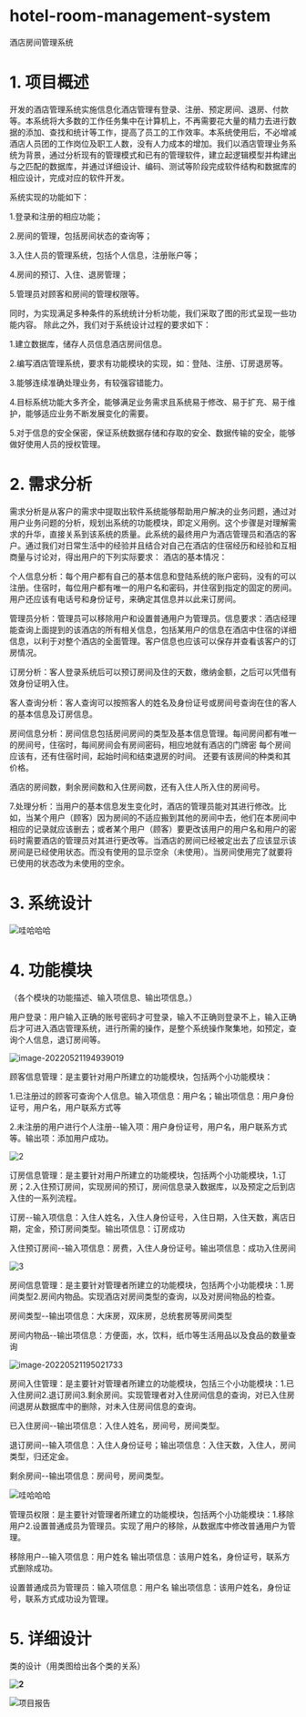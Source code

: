 # hotel-room-management-system
酒店房间管理系统





# 1. 项目概述



开发的酒店管理系统实施信息化酒店管理有登录、注册、预定房间、退房、付款等。本系统将大多数的工作任务集中在计算机上，不再需要花大量的精力去进行数据的添加、查找和统计等工作，提高了员工的工作效率。本系统使用后，不必增减酒店人员团的工作岗位及职工人数，没有人力成本的增加。我们以酒店管理业务系统为背景，通过分析现有的管理模式和已有的管理软件，建立起逻辑模型并构建出与之匹配的数据库，并通过详细设计、编码、测试等阶段完成软件结构和数据库的相应设计，完成对应的软件开发。  

系统实现的功能如下：  

1.登录和注册的相应功能；  

2.房间的管理，包括房间状态的查询等； 

3.入住人员的管理系统，包括个人信息，注册账户等；  

4.房间的预订、入住、退房管理；  

5.管理员对顾客和房间的管理权限等。  

同时，为实现满足多种条件的系统统计分析功能，我们采取了图的形式呈现一些功能内容。  除此之外，我们对于系统设计过程的要求如下：  

1.建立数据库，储存人员信息酒店房间信息。  

2.编写酒店管理系统，要求有功能模块的实现，如：登陆、注册、订房退房等。  

3.能够连续准确处理业务，有较强容错能力。  

4.目标系统功能大多齐全，能够满足业务需求且系统易于修改、易于扩充、易于维护，能够适应业务不断发展变化的需要。  

5.对于信息的安全保密，保证系统数据存储和存取的安全、数据传输的安全，能够做好使用人员的授权管理。  

# 2. 需求分析

需求分析是从客户的需求中提取出软件系统能够帮助用户解决的业务问题，通过对用户业务问题的分析，规划出系统的功能模块，即定义用例。这个步骤是对理解需求的升华，直接关系到该系统的质量。此系统的最终用户为酒店管理员和酒店的客户。通过我们对日常生活中的经验并且结合对自己在酒店的住宿经历和经验和互相商量与讨论对，得出用户的下列实际要求：
 酒店的基本情况：

个人信息分析：每个用户都有自己的基本信息和登陆系统的账户密码，没有的可以注册。住宿时，每位用户都有唯一的用户名和密码，并住宿到指定的固定的房间。用户还应该有电话号和身份证号，来确定其信息并以此来订房间。

管理员分析：管理员可以移除用户和设置普通用户为管理员。信息要求：酒店经理能查询上面提到的该酒店的所有相关信息，包括某用户的信息在酒店中住宿的详细信息，以利于对整个酒店的全面管理。客户信息也应该可以保存并查看该客户的订房情况。

订房分析：客人登录系统后可以预订房间及住的天数，缴纳金额，之后可以凭借有效身份证明入住。

客人查询分析：客人查询可以按照客人的姓名及身份证号或房间号查询在住的客人的基本信息及订房信息。

房间信息分析：房间信息包括房间房间的类型及基本信息管理。每间房间都有唯一的房间号，住宿时，每间房间会有房间密码，相应地就有酒店的门牌密
 每个房间应该有，还有住宿时间，起始时间和结束退房的时间。
 还要有该房间的种类和其价格。

酒店的房间数，剩余房间数和入住房间数，还有入住人所入住的房间号。

7.处理分析：当用户的基本信息发生变化时，酒店的管理员能对其进行修改。比如，当某个用户（顾客）因为房间的不适应搬到其他的房间中去，他们在本房间中相应的记录就应该删去；或者某个用户（顾客）要更改该用户的用户名和用户的密码时需要酒店的管理员对其进行更改等。当酒店的房间已经被定出去了应该显示该房间是已经使用状态。而没有使用的显示空余（未使用）。当房间使用完了就要将已使用的状态改为未使用的空余。

# 3. 系统设计

![哇哈哈哈](https://cdn.jsdelivr.net/gh/yub4by/picgobase@main/img/clip_image002.png)





# 4. 功能模块



（各个模块的功能描述、输入项信息、输出项信息。）

用户登录：用户输入正确的账号密码才可登录，输入不正确则登录不上，输入正确后才可进入酒店管理系统，进行所需的操作，是整个系统操作聚集地，如预定，查询个人信息，退订房间等。



![image-20220521194939019](https://cdn.jsdelivr.net/gh/yub4by/picgobase@main/img/image-20220521194939019.png)



顾客信息管理：是主要针对用户所建立的功能模块，包括两个小功能模块：

1.已注册过的顾客可查询个人信息。输入项信息：用户名；输出项信息：用户身份证号，用户名，用户联系方式等

2.未注册的用户进行个人注册--输入项：用户身份证号，用户名，用户联系方式等。输出项：添加用户成功。

 

![2](https://cdn.jsdelivr.net/gh/yub4by/picgobase@main/img/clip_image004.png)

订房信息管理：是主要针对用户所建立的功能模块，包括两个小功能模块，1.订房；2.入住预订房间，实现房间的预订，房间信息录入数据库，以及预定之后到店入住的一系列流程。

订房--输入项信息：入住人姓名，入住人身份证号，入住日期，入住天数，离店日期，定金，预订房间类型。输出项信息：订房成功

入住预订房间--输入项信息：房费，入住人身份证号。输出项信息：成功入住房间

![3](https://cdn.jsdelivr.net/gh/yub4by/picgobase@main/img/clip_image006.png)

房间信息管理：是主要针对管理者所建立的功能模块，包括两个小功能模块：1.房间类型2.房间内物品。实现酒店对房间类型的查询，以及对房间物品的检查。

房间类型--输出项信息：大床房，双床房，总统套房等房间类型

房间内物品--输出项信息：方便面，水，饮料，纸巾等生活用品以及食品的数量查询



![image-20220521195021733](https://cdn.jsdelivr.net/gh/yub4by/picgobase@main/img/image-20220521195021733.png)



房间入住管理：是主要针对管理者所建立的功能模块，包括三个小功能模块：1.已入住房间2.退订房间3.剩余房间。实现管理者对入住房间信息的查询，对已入住房间退房从数据库中的删除，对未入住房间信息的查询。

已入住房间--输出项信息：入住人姓名，房间号，房间类型。

退订房间--输入项信息：入住人身份证号；输出项信息：入住天数，入住人，房间类型，归还定金。

剩余房间--输出项信息：房间号，房间类型。

![哇哈哈哈](https://cdn.jsdelivr.net/gh/yub4by/picgobase@main/img/clip_image010.png)

管理员权限：是主要针对管理者所建立的功能模块，包括两个小功能模块：1.移除用户2.设置普通成员为管理员。实现了用户的移除，从数据库中修改普通用户为管理。

移除用户--输入项信息：用户姓名 输出项信息：该用户姓名，身份证号，联系方式删除成功。

设置普通成员为管理员：输入项信息：用户名 输出项信息：该用户姓名，身份证号，联系方式成功设为管理。

# 5. 详细设计



类的设计（用类图给出各个类的关系）

**![2](https://cdn.jsdelivr.net/gh/yub4by/picgobase@main/img/clip_image012.jpg)**

 



![项目报告](https://cdn.jsdelivr.net/gh/yub4by/picgobase@main/img/clip_image002.jpg)